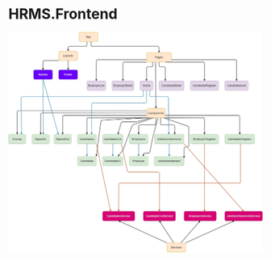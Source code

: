 # HRMS.Frontend

<img src="https://github.com/sumeyyeyegen/HRMS.Frontend/blob/main/src/assets/images/HrmsDiagram.jpg"/>
